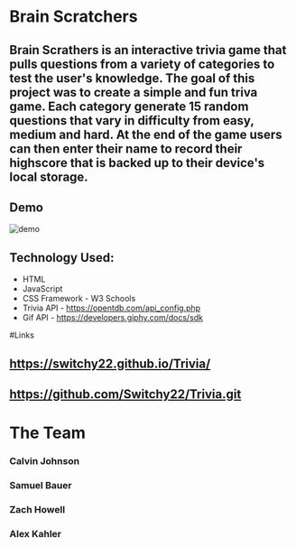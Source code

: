 # Brain Scratchers

## Brain Scrathers is an interactive trivia game that pulls questions from a variety of categories to test the user's knowledge. The goal of this project was to create a simple and fun triva game. Each category generate 15 random questions that vary in difficulty from easy, medium and hard. At the end of the game users can then enter their name to record their highscore that is backed up to their device's local storage. 

## Demo 

![demo](https://slack-imgs.com/?c=1&o1=ro&url=https%3A%2F%2Fmedia2.giphy.com%2Fmedia%2FnvsDqD1VALmYuooWCL%2Fgiphy.gif%3Fcid%3D6104955eb1e76d1751869212952fb9bb0863f501353cdcab%26rid%3Dgiphy.gif)

## Technology Used:

* HTML
* JavaScript
* CSS Framework - W3 Schools
* Trivia API - https://opentdb.com/api_config.php
* Gif API - https://developers.giphy.com/docs/sdk

#Links

## https://switchy22.github.io/Trivia/

## https://github.com/Switchy22/Trivia.git

# The Team

### Calvin Johnson
### Samuel Bauer
### Zach Howell
### Alex Kahler
